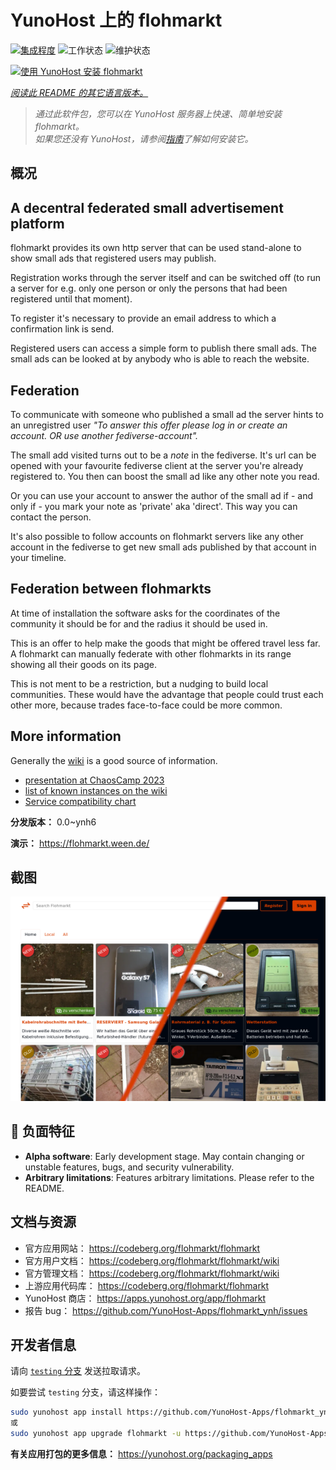 <!--
注意：此 README 由 <https://github.com/YunoHost/apps/tree/master/tools/readme_generator> 自动生成
请勿手动编辑。
-->

# YunoHost 上的 flohmarkt

[![集成程度](https://dash.yunohost.org/integration/flohmarkt.svg)](https://dash.yunohost.org/appci/app/flohmarkt) ![工作状态](https://ci-apps.yunohost.org/ci/badges/flohmarkt.status.svg) ![维护状态](https://ci-apps.yunohost.org/ci/badges/flohmarkt.maintain.svg)

[![使用 YunoHost 安装 flohmarkt](https://install-app.yunohost.org/install-with-yunohost.svg)](https://install-app.yunohost.org/?app=flohmarkt)

*[阅读此 README 的其它语言版本。](./ALL_README.md)*

> *通过此软件包，您可以在 YunoHost 服务器上快速、简单地安装 flohmarkt。*  
> *如果您还没有 YunoHost，请参阅[指南](https://yunohost.org/install)了解如何安装它。*

## 概况

## A decentral federated small advertisement platform

flohmarkt provides its own http server that can be used stand-alone to show small ads that registered users may publish. 

Registration works through the server itself and can be switched off (to run a server for e.g. only one person or only the persons that had been registered until that moment).

To register it's necessary to provide an email address to which a confirmation link is send.

Registered users can access a simple form to publish there small ads. The small ads can be looked at by anybody who is able to reach the website.

## Federation

To communicate with someone who published a small ad the server hints to an unregistred user _"To answer this offer please log in or create an account. OR use another fediverse-account"._

The small add visited turns out to be a _note_ in the fediverse. It's url can be opened with your favourite fediverse client at the server you're already registered to. You then can boost the small ad like any other note you read.

Or you can use your account to answer the author of the small ad if - and only if - you mark your note as 'private' aka 'direct'. This way you can contact the person.

It's also possible to follow accounts on flohmarkt servers like any other account in the fediverse to get new small ads published by that account in your timeline.

## Federation between flohmarkts

At time of installation the software asks for the coordinates of the community it should be for and the radius it should be used in.

This is an offer to help make the goods that might be offered travel less far. A flohmarkt can manually federate with other flohmarkts in its range showing all their goods on its page.

This is not ment to be a restriction, but a nudging to build local communities. These would have the advantage that people could trust each other more, because trades face-to-face could be more common.

## More information

Generally the [wiki](https://codeberg.org/flohmarkt/flohmarkt/wiki) is a good source of information.

* [presentation at ChaosCamp 2023](https://media.ccc.de/v/camp2023-57168-flohmarkt#l=eng&t=213)
* [list of known instances on the wiki](https://codeberg.org/flohmarkt/flohmarkt/wiki/flohmarkt-instances)
* [Service compatibility chart](https://codeberg.org/flohmarkt/flohmarkt/wiki/Service-compatibility-chart)


**分发版本：** 0.0~ynh6

**演示：** <https://flohmarkt.ween.de/>

## 截图

![flohmarkt 的截图](./doc/screenshots/screenshot.png)

## :red_circle: 负面特征

- **Alpha software**: Early development stage. May contain changing or unstable features, bugs, and security vulnerability.
- **Arbitrary limitations**: Features arbitrary limitations. Please refer to the README.

## 文档与资源

- 官方应用网站： <https://codeberg.org/flohmarkt/flohmarkt>
- 官方用户文档： <https://codeberg.org/flohmarkt/flohmarkt/wiki>
- 官方管理文档： <https://codeberg.org/flohmarkt/flohmarkt/wiki>
- 上游应用代码库： <https://codeberg.org/flohmarkt/flohmarkt>
- YunoHost 商店： <https://apps.yunohost.org/app/flohmarkt>
- 报告 bug： <https://github.com/YunoHost-Apps/flohmarkt_ynh/issues>

## 开发者信息

请向 [`testing` 分支](https://github.com/YunoHost-Apps/flohmarkt_ynh/tree/testing) 发送拉取请求。

如要尝试 `testing` 分支，请这样操作：

```bash
sudo yunohost app install https://github.com/YunoHost-Apps/flohmarkt_ynh/tree/testing --debug
或
sudo yunohost app upgrade flohmarkt -u https://github.com/YunoHost-Apps/flohmarkt_ynh/tree/testing --debug
```

**有关应用打包的更多信息：** <https://yunohost.org/packaging_apps>

